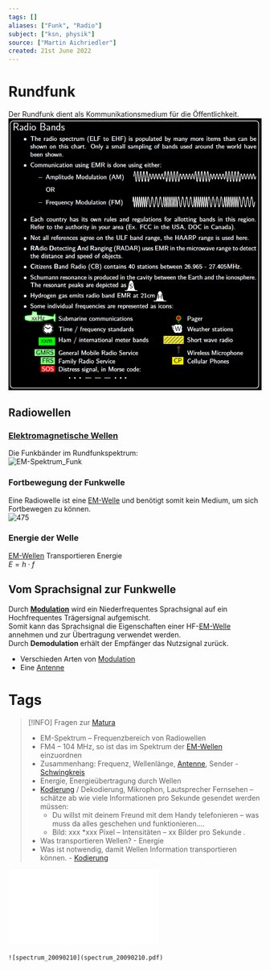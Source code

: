 ```yaml
---
tags: []
aliases: ["Funk", "Radio"]
subject: ["ksn, physik"]
source: ["Martin Aichriedler"]
created: 21st June 2022
---
```


# Rundfunk

Der Rundfunk dient als Kommunikationsmedium für die Öffentlichkeit.  
![500](assets/RadioBands.png)

## Radiowellen

### [Elektromagnetische Wellen](Elektromagnetische%20Wellen.md)

Die Funkbänder im Rundfunkspektrum:  
![EM-Spektrum_Funk](assets/EM-Spektrum_Funk.png)

### Fortbewegung der Funkwelle

Eine Radiowelle ist eine [EM-Welle](Elektromagnetische%20Wellen.md) und benötigt somit kein Medium, um sich Fortbewegen zu können.  
![475](Raum-Bodenwelle.png)

### Energie der Welle

[EM-Wellen](Elektromagnetische%20Wellen.md) Transportieren Energie  
$E=h\cdot f$ 

## Vom Sprachsignal zur Funkwelle

Durch **[Modulation](Modulation.md)** wird ein Niederfrequentes Sprachsignal auf ein Hochfrequentes Trägersignal aufgemischt.  
Somit kann das Sprachsignal die Eigenschaften einer HF-[EM-Welle](Elektromagnetische%20Wellen.md) annehmen und zur Übertragung verwendet werden.  
Durch **Demodulation** erhält der Empfänger das Nutzsignal zurück.

- Verschieden Arten von [Modulation](Modulation.md)
- Eine [Antenne](Antenne.md) 

# Tags

>[!INFO] Fragen zur [Matura](../chemie/{MOT}%20Matura.md)
> - EM-Spektrum – Frequenzbereich von Radiowellen
>- FM4 – 104 MHz, so ist das im Spektrum der [EM-Wellen](Elektromagnetische%20Wellen.md) einzuordnen
> - Zusammenhang: Frequenz, Wellenlänge, [Antenne](Antenne.md), Sender - [Schwingkreis](Schwingkreise.md)
> - Energie, Energieübertragung durch Wellen
> - [Kodierung](../netzwerk-technik/Kodierung.md) / Dekodierung, Mikrophon, Lautsprecher Fernsehen – schätze ab wie viele Informationen pro Sekunde gesendet werden müssen:
>	- Du willst mit deinem Freund mit dem Handy telefonieren – was muss da alles geschehen und funktionieren….
>	- Bild: xxx *xxx Pixel – Intensitäten – xx Bilder pro Sekunde .
> - Was transportieren Wellen? - Energie
> - Was ist notwendig, damit Wellen Information transportieren können. - [Kodierung](../netzwerk-technik/Kodierung.md)

![Rundfunk](assets/Rundfunk.pdf)
```
![spectrum_20090210](spectrum_20090210.pdf)

